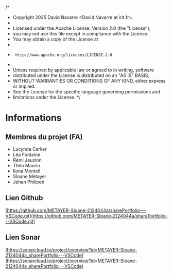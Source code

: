 /*
 * Copyright 2025 David Navarre &lt;David.Navarre at irit.fr&gt;.
 *
 * Licensed under the Apache License, Version 2.0 (the "License");
 * you may not use this file except in compliance with the License.
 * You may obtain a copy of the License at
 *
 *      http://www.apache.org/licenses/LICENSE-2.0
 *
 * Unless required by applicable law or agreed to in writing, software
 * distributed under the License is distributed on an "AS IS" BASIS,
 * WITHOUT WARRANTIES OR CONDITIONS OF ANY KIND, either express or implied.
 * See the License for the specific language governing permissions and
 * limitations under the License.
 */
# Informations

## Membres du projet (FA)

- Lucynda Carlier
- Léa Fontaine
- Rémi Jauzion
- Théo Maurin
- Ilona Monteil
- Sloane Métayer
- Jehan Philipon

## Lien Github
[https://github.com/METAYER-Sloane-2124044a/sharePortfolio---VSCode.git](https://github.com/METAYER-Sloane-2124044a/sharePortfolio---VSCode.git)

## Lien Sonar
[https://sonarcloud.io/project/overview?id=METAYER-Sloane-2124044a_sharePortfolio---VSCode](https://sonarcloud.io/project/overview?id=METAYER-Sloane-2124044a_sharePortfolio---VSCode)
